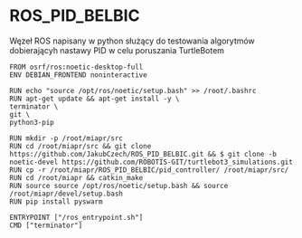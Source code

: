 # ROS_PID_BELBIC
Węzeł ROS napisany w python służący do testowania algorytmów dobierającyh nastawy PID w celu poruszania TurtleBotem
```
FROM osrf/ros:noetic-desktop-full
ENV DEBIAN_FRONTEND noninteractive 

RUN echo "source /opt/ros/noetic/setup.bash" >> /root/.bashrc
RUN apt-get update && apt-get install -y \
terminator \
git \
python3-pip

RUN mkdir -p /root/miapr/src
RUN cd /root/miapr/src && git clone https://github.com/JakubCzech/ROS_PID_BELBIC.git && $ git clone -b noetic-devel https://github.com/ROBOTIS-GIT/turtlebot3_simulations.git
RUN cp -r /root/miapr/ROS_PID_BELBIC/pid_controller/ /root/miapr/src/
RUN cd /root/miapr && catkin_make
RUN source source /opt/ros/noetic/setup.bash && source /root/miapr/devel/setup.bash
RUN pip install pyswarm

ENTRYPOINT ["/ros_entrypoint.sh"]
CMD ["terminator"]
```
